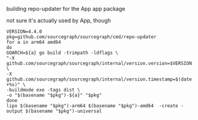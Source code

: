 building repo-updater for the App app package

not sure it's actually used by App, though

```
VERSION=4.4.0
pkg=github.com/sourcegraph/sourcegraph/cmd/repo-updater
for a in arm64 amd64
do
GOARCH=${a} go build -trimpath -ldflags \
"-X github.com/sourcegraph/sourcegraph/internal/version.version=$VERSION  \
-X github.com/sourcegraph/sourcegraph/internal/version.timestamp=$(date +%s)" \
-buildmode exe -tags dist \
-o "$(basename "$pkg")-${a}" "$pkg"
done
lipo $(basename "$pkg")-arm64 $(basename "$pkg")-amd64  -create -output $(basename "$pkg")-universal
```
